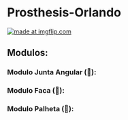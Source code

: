 # Prosthesis-Orlando

<a href="https://imgflip.com/gif/31bflt"><img src="https://i.imgflip.com/31bflt.gif" title="made at imgflip.com"/></a>

## Modulos:

### Modulo Junta Angular (:triangular_ruler:):

### Modulo Faca (:hocho:):

### Modulo Palheta (:guitar:):
